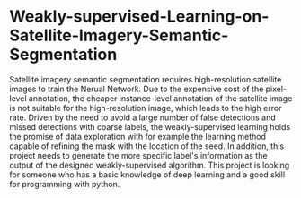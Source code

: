 # Weakly-supervised-Learning-on-Satellite-Imagery-Semantic-Segmentation
Satellite imagery semantic segmentation requires high-resolution satellite images to train the Nerual Network. Due to the expensive cost of the pixel-level annotation, the cheaper instance-level annotation of the satellite image is not suitable for the high-resolution image, which leads to the high error rate. Driven by the need to avoid a large number of false detections and missed detections with coarse labels, the weakly-supervised learning holds the promise of data exploration with for example the learning method capable of refining the mask with the location of the seed. In addition, this project needs to generate the more specific label's information as the output of the designed weakly-supervised algorithm. This project is looking for someone who has a basic knowledge of deep learning and a good skill for programming with python. 
